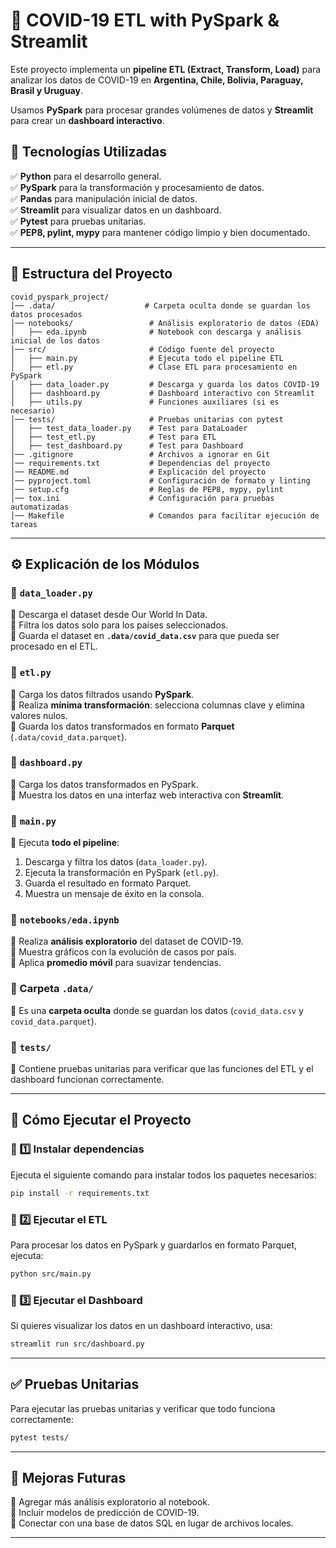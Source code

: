# 🦠 COVID-19 ETL with PySpark & Streamlit  

Este proyecto implementa un **pipeline ETL (Extract, Transform, Load)** para analizar los datos de COVID-19 en **Argentina, Chile, Bolivia, Paraguay, Brasil y Uruguay**.  

Usamos **PySpark** para procesar grandes volúmenes de datos y **Streamlit** para crear un **dashboard interactivo**.  

## 📌 Tecnologías Utilizadas  

✅ **Python** para el desarrollo general.  
✅ **PySpark** para la transformación y procesamiento de datos.  
✅ **Pandas** para manipulación inicial de datos.  
✅ **Streamlit** para visualizar datos en un dashboard.  
✅ **Pytest** para pruebas unitarias.  
✅ **PEP8, pylint, mypy** para mantener código limpio y bien documentado.  

---

## 📂 Estructura del Proyecto  

```
covid_pyspark_project/
│── .data/                    # Carpeta oculta donde se guardan los datos procesados
│── notebooks/                 # Análisis exploratorio de datos (EDA)
│   ├── eda.ipynb              # Notebook con descarga y análisis inicial de los datos
│── src/                       # Código fuente del proyecto
│   ├── main.py                # Ejecuta todo el pipeline ETL
│   ├── etl.py                 # Clase ETL para procesamiento en PySpark
│   ├── data_loader.py         # Descarga y guarda los datos COVID-19
│   ├── dashboard.py           # Dashboard interactivo con Streamlit
│   ├── utils.py               # Funciones auxiliares (si es necesario)
│── tests/                     # Pruebas unitarias con pytest
│   ├── test_data_loader.py    # Test para DataLoader
│   ├── test_etl.py            # Test para ETL
│   ├── test_dashboard.py      # Test para Dashboard
│── .gitignore                 # Archivos a ignorar en Git
│── requirements.txt           # Dependencias del proyecto
│── README.md                  # Explicación del proyecto
│── pyproject.toml             # Configuración de formato y linting
│── setup.cfg                  # Reglas de PEP8, mypy, pylint
│── tox.ini                    # Configuración para pruebas automatizadas
│── Makefile                   # Comandos para facilitar ejecución de tareas
```

---

## ⚙️ Explicación de los Módulos  

### 📌 `data_loader.py`  

🔹 Descarga el dataset desde Our World In Data.  
🔹 Filtra los datos solo para los países seleccionados.  
🔹 Guarda el dataset en **`.data/covid_data.csv`** para que pueda ser procesado en el ETL.  

### 📌 `etl.py`  

🔹 Carga los datos filtrados usando **PySpark**.  
🔹 Realiza **mínima transformación**: selecciona columnas clave y elimina valores nulos.  
🔹 Guarda los datos transformados en formato **Parquet** (`.data/covid_data.parquet`).  

### 📌 `dashboard.py`  

🔹 Carga los datos transformados en PySpark.  
🔹 Muestra los datos en una interfaz web interactiva con **Streamlit**.  

### 📌 `main.py`  

🔹 Ejecuta **todo el pipeline**:  
   1. Descarga y filtra los datos (`data_loader.py`).  
   2. Ejecuta la transformación en PySpark (`etl.py`).  
   3. Guarda el resultado en formato Parquet.  
   4. Muestra un mensaje de éxito en la consola.  

### 📌 `notebooks/eda.ipynb`  

🔹 Realiza **análisis exploratorio** del dataset de COVID-19.  
🔹 Muestra gráficos con la evolución de casos por país.  
🔹 Aplica **promedio móvil** para suavizar tendencias.  

### 📌 Carpeta `.data/`  

🔹 Es una **carpeta oculta** donde se guardan los datos (`covid_data.csv` y `covid_data.parquet`).  

### 📌 `tests/`  

🔹 Contiene pruebas unitarias para verificar que las funciones del ETL y el dashboard funcionan correctamente.  

---

## 🏃 Cómo Ejecutar el Proyecto  

### 📌 1️⃣ Instalar dependencias  

Ejecuta el siguiente comando para instalar todos los paquetes necesarios:  

```sh
pip install -r requirements.txt
```

### 📌 2️⃣ Ejecutar el ETL  

Para procesar los datos en PySpark y guardarlos en formato Parquet, ejecuta:  

```sh
python src/main.py
```

### 📌 3️⃣ Ejecutar el Dashboard  

Si quieres visualizar los datos en un dashboard interactivo, usa:  

```sh
streamlit run src/dashboard.py
```

---

## ✅ Pruebas Unitarias  

Para ejecutar las pruebas unitarias y verificar que todo funciona correctamente:  

```sh
pytest tests/
```

---

## 🎯 Mejoras Futuras  

🔹 Agregar más análisis exploratorio al notebook.  
🔹 Incluir modelos de predicción de COVID-19.  
🔹 Conectar con una base de datos SQL en lugar de archivos locales.  

---
